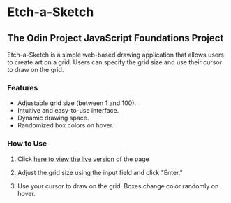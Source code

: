 # Etch-a-Sketch

## The Odin Project JavaScript Foundations Project

Etch-a-Sketch is a simple web-based drawing application that allows users to create art on a grid. Users can specify the grid size and use their cursor to draw on the grid.

### Features

- Adjustable grid size (between 1 and 100).
- Intuitive and easy-to-use interface.
- Dynamic drawing space.
- Randomized box colors on hover.

### How to Use

1. Click [here to view the live version](https://kushyzee.github.io/etch-a-sketch/) of the page

2. Adjust the grid size using the input field and click "Enter."

3. Use your cursor to draw on the grid. Boxes change color randomly on hover.
